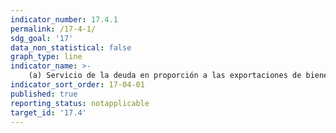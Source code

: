 ```yaml
---
indicator_number: 17.4.1
permalink: /17-4-1/
sdg_goal: '17'
data_non_statistical: false
graph_type: line
indicator_name: >-
    (a) Servicio de la deuda en proporción a las exportaciones de bienes y servicios
indicator_sort_order: 17-04-01
published: true
reporting_status: notapplicable
target_id: '17.4'
---
```

